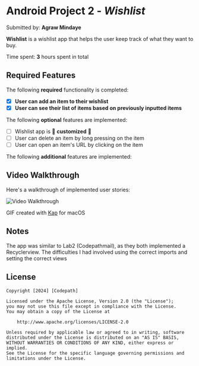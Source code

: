 # Android Project 2 - *Wishlist*

Submitted by: **Agraw Mindaye**

**Wishlist** is a wishlist app that helps the user keep track of what they want to buy.

Time spent: **3** hours spent in total

## Required Features

The following **required** functionality is completed:

- [X] **User can add an item to their wishlist**
- [X] **User can see their list of items based on previously inputted items**

The following **optional** features are implemented:

- [ ] Wishlist app is 🎨 **customized** 🎨
- [ ] User can delete an item by long pressing on the item
- [ ] User can open an item's URL by clicking on the item

The following **additional** features are implemented:

## Video Walkthrough

Here's a walkthrough of implemented user stories:

<img src='WishList.gif' title='Video Walkthrough' width='' alt='Video Walkthrough' />

GIF created with [Kap](https://getkap.co/) for macOS

## Notes

The app was similar to Lab2 (Codepathmail), as they both implemented a Recyclerview. The difficulties
I had involved using the correct imports and setting the correct views 

## License

    Copyright [2024] [Codepath]

    Licensed under the Apache License, Version 2.0 (the "License");
    you may not use this file except in compliance with the License.
    You may obtain a copy of the License at

        http://www.apache.org/licenses/LICENSE-2.0

    Unless required by applicable law or agreed to in writing, software
    distributed under the License is distributed on an "AS IS" BASIS,
    WITHOUT WARRANTIES OR CONDITIONS OF ANY KIND, either express or implied.
    See the License for the specific language governing permissions and
    limitations under the License.
